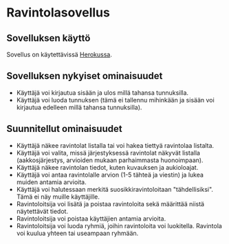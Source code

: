 # Ravintolasovellus

## Sovelluksen käyttö

Sovellus on käytettävissä [Herokussa](https://tsoha-ravintola.herokuapp.com/). 

## Sovelluksen nykyiset ominaisuudet

- Käyttäjä voi kirjautua sisään ja ulos millä tahansa tunnuksilla. 
- Käyttäjä voi luoda tunnuksen (tämä ei tallennu mihinkään ja sisään voi kirjautua edelleen millä tahansa tunnuksilla).

## Suunnitellut ominaisuudet

- Käyttäjä näkee ravintolat listalla tai voi hakea tiettyä ravintolaa listalta.
- Käyttäjä voi valita, missä järjestyksessä ravintolat näkyvät listalla (aakkosjärjestys, arvioiden mukaan parhaimmasta huonoimpaan).
- Käyttäjä näkee ravintolan tiedot, kuten kuvauksen ja aukioloajat.
- Käyttäjä voi antaa ravintolalle arvion (1-5 tähteä ja viestin) ja lukea muiden antamia arvioita.
- Käyttäjä voi halutessaan merkitä suosikkiravintoloitaan "tähdellisiksi". Tämä ei näy muille käyttäjille.
- Ravintoloitsija voi lisätä ja poistaa ravintoloita sekä määrittää niistä näytettävät tiedot.
- Ravintoloitsija voi poistaa käyttäjien antamia arvioita.
- Ravintoloitsija voi luoda ryhmiä, joihin ravintoloita voi luokitella. Ravintola voi kuulua yhteen tai useampaan ryhmään.
